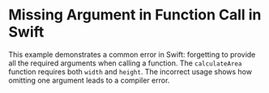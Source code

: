 # Missing Argument in Function Call in Swift

This example demonstrates a common error in Swift: forgetting to provide all the required arguments when calling a function.
The `calculateArea` function requires both `width` and `height`.
The incorrect usage shows how omitting one argument leads to a compiler error.